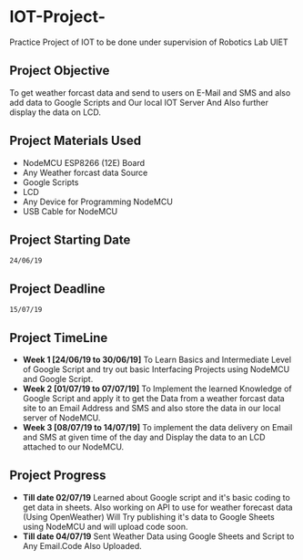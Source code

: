 # IOT-Project-
Practice Project of IOT to be done under supervision of Robotics Lab UIET


## Project Objective
To get weather forcast data and send to users on E-Mail and SMS and also add data to Google Scripts and Our local IOT Server And Also further display the data on LCD.
  
## Project Materials Used
- NodeMCU ESP8266 (12E) Board
- Any Weather forcast data Source
- Google Scripts
- LCD 
- Any Device for Programming NodeMCU
- USB Cable for NodeMCU


## Project Starting Date
    24/06/19
        
        
## Project Deadline
    15/07/19
    
    
## Project TimeLine
- **Week 1 [24/06/19 to 30/06/19]**
    To Learn Basics and Intermediate Level of Google Script and try out basic Interfacing Projects using NodeMCU and Google Script.  
- **Week 2 [01/07/19 to 07/07/19]** 
    To Implement the learned Knowledge of Google Script and apply it to get the Data from a weather forcast data site to an Email Address and SMS and also store the data in our local server of NodeMCU.            
- **Week 3 [08/07/19 to 14/07/19]**
    To implement the data delivery on Email and SMS at given time of the day and Display the data to an LCD attached to our NodeMCU.            

## Project Progress
- **Till date 02/07/19**
    Learned about Google script and it's basic coding to get data in sheets.
    Also working on API to use for weather forecast data (Using OpenWeather)
    Will Try publishing it's data to Google Sheets using NodeMCU and will upload code soon.
- **Till date 04/07/19**
    Sent Weather Data using Google Sheets and Script to Any Email.Code Also Uploaded.
    
